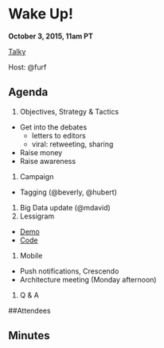 # Wake Up!

**October 3, 2015, 11am PT**

[Talky](https://talky.io/lessig-tech-wake-up)

Host: @furf

## Agenda

1. Objectives, Strategy & Tactics
  * Get into the debates
    * letters to editors
    * viral: retweeting, sharing
  * Raise money
  * Raise awareness
1. Campaign
  * Tagging (@beverly, @hubert)
1. Big Data update (@mdavid)
1. Lessigram
  * [Demo](http://furf.github.io/lessigram)
  * [Code](https://github.com/furf/lessigram)
1. Mobile
 * Push notifications, Crescendo
 * Architecture meeting (Monday afternoon)
1. Q & A 

##Attendees

## Minutes
